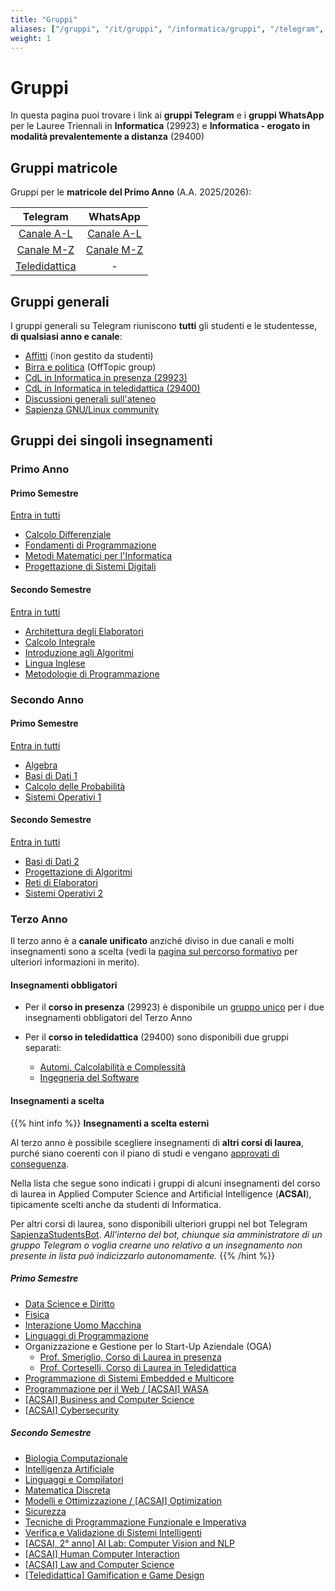 ```yaml
---
title: "Gruppi"
aliases: ["/gruppi", "/it/gruppi", "/informatica/gruppi", "/telegram", "/it/telegram", "/it/canali/telegram", "/whatsapp", "/it/whatsapp", "/it/canali/whatsapp"]
weight: 1
---
```

# Gruppi

In questa pagina puoi trovare i link ai **gruppi Telegram** e i **gruppi WhatsApp** per le Lauree Triennali in **Informatica** (29923) e **Informatica - erogato in modalità prevalentemente a distanza** (29400)

## Gruppi matricole

Gruppi per le **matricole del Primo Anno** (A.A. 2025/2026):

|                        Telegram                        |                            WhatsApp                            |
|:------------------------------------------------------:|:--------------------------------------------------------------:|
|  [Canale A-L](https://t.me/addlist/10sQnIhXeJ84ZWY0)   | [Canale A-L](https://chat.whatsapp.com/KS2J9kiURoH250s2JPnZbM) |
|  [Canale M-Z](https://t.me/addlist/4mgg0jzRSgUzNTZk)   | [Canale M-Z](https://chat.whatsapp.com/DFhEH3F2KR4DZI5yYZKpPN) |
| [Teledidattica](https://t.me/addlist/i3KUGH7P84kyOTNk) |                               -                                |

## Gruppi generali

I gruppi generali su Telegram riuniscono **tutti** gli studenti e le studentesse, **di qualsiasi anno e canale**:

- [Affitti](https://t.me/SapienzaAffittiGroup) (❕non gestito da studenti)
- [Birra e politica](https://t.me/sapienzapolitica) (OffTopic group)
- [CdL in Informatica in presenza (29923)](https://t.me/+zj6QEcHwZU82M2Y0)
- [CdL in Informatica in teledidattica (29400)](https://t.me/+ly5tVN1h3yZmNDdk)
- [Discussioni generali sull'ateneo](https://t.me/sapienzadiscussioni)
- [Sapienza GNU/Linux community](https://t.me/+r-InQzG0ctkwNjNk)

## Gruppi dei singoli insegnamenti

### Primo Anno

#### Primo Semestre

[Entra in tutti](https://t.me/addlist/OS2lMU_4FqMwMTU0)

- [Calcolo Differenziale](https://t.me/+Cw_63BoRvE03YmM0)
- [Fondamenti di Programmazione](https://t.me/+NQ8H6iLHOIIwMzM0)
- [Metodi Matematici per l'Informatica](https://t.me/+m_-WkFEmQzdmZDZk)
- [Progettazione di Sistemi Digitali](https://t.me/+hr9OFwWWGCZhODU0)

#### Secondo Semestre

[Entra in tutti](https://t.me/addlist/67z3BS7RlIFlYzM0)

- [Architettura degli Elaboratori](https://t.me/+2PAqwS4raLY4N2U0)
- [Calcolo Integrale](https://t.me/+lnnFbmFQNNBjNGRk)
- [Introduzione agli Algoritmi](https://t.me/+wJY633Yc1pUxMjk0)
- [Lingua Inglese](https://t.me/+clLwVwTLUHk3YzM0)
- [Metodologie di Programmazione](https://t.me/+8iyKxeRgfXtmY2Y0)

### Secondo Anno

#### Primo Semestre

[Entra in tutti](https://t.me/addlist/yQxr6yhOkLozYTE0)

- [Algebra](https://t.me/+798mXLThj_JmYTBk)
- [Basi di Dati 1](https://t.me/+eRVplF3Va3dlNDJk)
- [Calcolo delle Probabilità](https://t.me/+Dq6lPczRbJtmNmVk)
- [Sistemi Operativi 1](https://t.me/+oF0ppISY8EFmOTZk)

#### Secondo Semestre

[Entra in tutti](https://t.me/addlist/MfjVW8RhBB4xODNk)

- [Basi di Dati 2](https://t.me/+xTuUWRfneSwwMjBk)
- [Progettazione di Algoritmi](https://t.me/+qtCCTLlBW4pjY2Jk)
- [Reti di Elaboratori](https://t.me/+vNSkWJUgs9Y1MzFk)
- [Sistemi Operativi 2](https://t.me/+PzNOzkmwVio4Nzg0)

### Terzo Anno

Il terzo anno è a **canale unificato** anziché diviso in due canali e molti insegnamenti sono a scelta (vedi la [pagina sul percorso formativo](/it/info/terzo-anno/percorso-formativo) per ulteriori informazioni in merito).

#### Insegnamenti obbligatori

- Per il **corso in presenza** (29923) è disponibile un [gruppo unico](https://t.me/+u6hEDMJqXsNhZjk0) per i due insegnamenti obbligatori del Terzo Anno

- Per il **corso in teledidattica** (29400) sono disponibili due gruppi separati:
    - [Automi, Calcolabilità e Complessità](https://t.me/+cyF-V6dnurcyNGQ0)
    - [Ingegneria del Software](https://t.me/+ziirbiKQi2g5ZjU0)

#### Insegnamenti a scelta

{{% hint info %}}
<i class="fa-solid fa-circle-info" style="color: #74C0FC;"></i> **Insegnamenti a scelta esterni**

Al terzo anno è possibile scegliere insegnamenti di **altri corsi di laurea**, purché siano coerenti con il piano di studi e vengano [approvati di conseguenza](/it/info/terzo-anno/percorso-formativo/#come-scegliere-gli-insegnamenti-esterni).

Nella lista che segue sono indicati i gruppi di alcuni insegnamenti del corso di laurea in Applied Computer Science and Artificial Intelligence (**ACSAI**), tipicamente scelti anche da studenti di Informatica.

Per altri corsi di laurea, sono disponibili ulteriori gruppi nel bot Telegram [SapienzaStudentsBot](https://t.me/SapienzaStudentsBot). _All'interno del bot, chiunque sia amministratore di un gruppo Telegram o voglia crearne uno relativo a un insegnamento non presente in lista può indicizzarlo autonomamente._
{{% /hint %}}

##### Primo Semestre

- [Data Science e Diritto](https://t.me/+bHU0Mc28yjBhZWM0)
- [Fisica](https://t.me/+-ZO2tsF0w8YyNDE8)
- [Interazione Uomo Macchina](https://t.me/+HPJydQNfbJRmM2Y8)
- [Linguaggi di Programmazione](https://t.me/+YNWScBhdFWE1NWNk)
- Organizzazione e Gestione per lo Start-Up Aziendale (OGA)
  - [Prof. Smeriglio, Corso di Laurea in presenza](https://t.me/+TW9IFCi061Q0Nzk8)
  - [Prof. Corteselli, Corso di Laurea in Teledidattica](https://t.me/+h26LuLyZ0qg3MzU0)
- [Programmazione di Sistemi Embedded e Multicore](https://t.me/+vrv-7-gEDINhMzZk)
- [Programmazione per il Web / [ACSAI] WASA](https://t.me/+TopZxkqZSSo2MzQ0)
- [[ACSAI] Business and Computer Science](https://t.me/+Z8YI05oono0yNjFk)
- [[ACSAI] Cybersecurity](https://t.me/+ZLceB7Q8cSA2NzA0)

##### Secondo Semestre

- [Biologia Computazionale](https://t.me/+cBediJPv7GxmZTc8)
- [Intelligenza Artificiale](https://t.me/+qSkWuJbIauY2ODI0)
- [Linguaggi e Compilatori](https://t.me/+EOvDZsXSLI0zZGRk)
- [Matematica Discreta](https://t.me/+9gj83CXWj6MxZTM8)
- [Modelli e Ottimizzazione / [ACSAI] Optimization](https://t.me/+nx7dseifrswzNGU6)
- [Sicurezza](https://t.me/+WfOOX_dUtBJkZmVk)
- [Tecniche di Programmazione Funzionale e Imperativa](https://t.me/+X7XCdT3tfA83OTVk)
- [Verifica e Validazione di Sistemi Intelligenti](https://t.me/+D1TVbwQqf8kxZjRk)
- [[ACSAI, 2° anno] AI Lab: Computer Vision and NLP](https://t.me/+wg42G94fUtJlY2Fk)
- [[ACSAI] Human Computer Interaction](https://t.me/+vKK_-l_aqoJjMmQ0)
- [[ACSAI] Law and Computer Science](https://t.me/+Mvi6pA7Mlc4xNDU0)
- [[Teledidattica] Gamification e Game Design](https://t.me/+CnCSKOzEdU05ODE0)